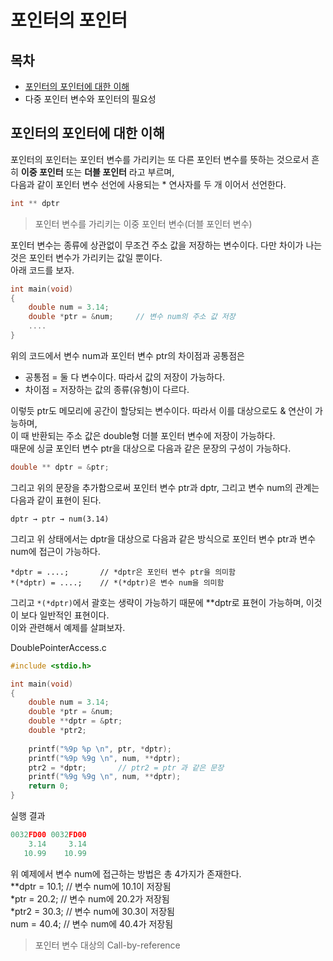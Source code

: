 # 포인터의 포인터



## 목차

- [포인터의 포인터에 대한 이해](#포인터의-포인터에-대한-이해)
- 다중 포인터 변수와 포인터의 필요성



## 포인터의 포인터에 대한 이해

포인터의 포인터는 포인터 변수를 가리키는 또 다른 포인터 변수를 뜻하는 것으로서 흔히 __이중 포인터__ 또는 __더블 포인터__ 라고 부르며,  
다음과 같이 포인터 변수 선언에 사용되는 * 연사자를 두 개 이어서 선언한다.

```c
int ** dptr
```



> 포인터 변수를 가리키는 이중 포인터 변수(더블 포인터 변수)

포인터 변수는 종류에 상관없이 무조건 주소 값을 저장하는 변수이다. 다만 차이가 나는 것은 포인터 변수가 가리키는 값일 뿐이다.  
아래 코드를 보자.

```c
int main(void)
{
	double num = 3.14;
	double *ptr = &num;		// 변수 num의 주소 값 저장
	....
}
```

위의 코드에서 변수 num과 포인터 변수 ptr의 차이점과 공통점은  

- 공통점 = 둘 다 변수이다. 따라서 값의 저장이 가능하다.
- 차이점 = 저장하는 값의 종류(유형)이 다르다.

이렇듯 ptr도 메모리에 공간이 할당되는 변수이다. 따라서 이를 대상으로도 & 연산이 가능하며,  
이 때 반환되는 주소 값은 double형 더블 포인터 변수에 저장이 가능하다.  
때문에 싱글 포인터 변수 ptr을 대상으로 다음과 같은 문장의 구성이 가능하다.

```c
double ** dptr = &ptr;
```

그리고 위의 문장을 추가함으로써 포인터 변수 ptr과 dptr, 그리고 변수 num의 관계는 다음과 같이 표현이 된다.

```
dptr → ptr → num(3.14)
```

그리고 위 상태에서는 dptr을 대상으로 다음과 같은 방식으로 포인터 변수 ptr과 변수 num에 접근이 가능하다.

```
*dptr = ....;		// *dptr은 포인터 변수 ptr을 의미함
*(*dptr) = ....;	// *(*dptr)은 변수 num을 의미함
```

그리고 `*(*dptr)`에서 괄호는 생략이 가능하기 때문에 **dptr로 표현이 가능하며, 이것이 보다 일반적인 표현이다.  
이와 관련해서 예제를 살펴보자.



DoublePointerAccess.c

```c
#include <stdio.h>

int main(void)
{
	double num = 3.14;
    double *ptr = &num;
    double **dptr = &ptr;
    double *ptr2;
    
    printf("%9p %p \n", ptr, *dptr);
    printf("%9p %9g \n", num, **dptr);
    ptr2 = *dptr;		// ptr2 = ptr 과 같은 문장
    printf("%9g %9g \n", num, **dptr);
    return 0;
}
```



실행 결과

```C
0032FD00 0032FD00
	3.14     3.14
   10.99    10.99
```

 위 예제에서 변수 num에 접근하는 방법은 총 4가지가 존재한다.  
**dptr = 10.1;			// 변수 num에 10.1이 저장됨  
*ptr = 20.2;				// 변수 num에 20.2가 저장됨  
*ptr2 = 30.3;			 // 변수 num에 30.3이 저장됨  
num = 40.4;			  // 변수 num에 40.4가 저장됨



> 포인터 변수 대상의 Call-by-reference

